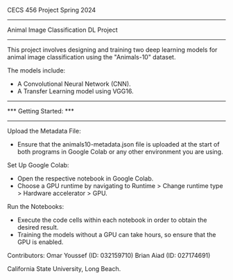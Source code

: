CECS 456 Project
Spring 2024

***************************************
Animal Image Classification DL Project
***************************************

This project involves designing and training two deep learning models for animal image classification using the "Animals-10" dataset.

The models include:

- A Convolutional Neural Network (CNN).
- A Transfer Learning model using VGG16.

************************
*** Getting Started: ***
************************

Upload the Metadata File:
- Ensure that the animals10-metadata.json file is uploaded at the start of both programs in Google Colab or any other environment you are using.

Set Up Google Colab:
- Open the respective notebook in Google Colab.
- Choose a GPU runtime by navigating to Runtime > Change runtime type > Hardware accelerator > GPU.

Run the Notebooks:
- Execute the code cells within each notebook in order to obtain the desired result.
- Training the models without a GPU can take hours, so ensure that the GPU is enabled.


Contributors:
Omar Youssef (ID: 032159710)
Brian Aiad (ID: 027174691)

California State University, Long Beach.
